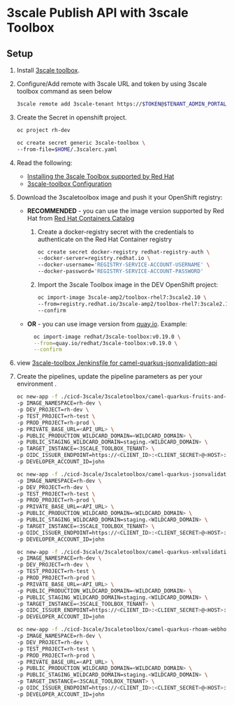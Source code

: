 # 3scale Publish API with 3scale Toolbox

## Setup

1. Install [3scale toolbox](https://github.com/3scale/3scale_toolbox_packaging).

2. Configure/Add remote with 3scale URL and token by using 3scale toolbox command as seen below

    ```zsh
    3scale remote add 3scale-tenant https://$TOKEN@$TENANT_ADMIN_PORTAL_HOSTNAME/
    ```

3. Create the Secret in openshift project.

    ```zsh
    oc project rh-dev

    oc create secret generic 3scale-toolbox \
    --from-file=$HOME/.3scalerc.yaml
    ```

4. Read the following:

    - [Installing the 3scale Toolbox supported by Red Hat](https://access.redhat.com/documentation/en-us/red_hat_3scale_api_management/2.10/html/operating_3scale/the-threescale-toolbox#installing-the-toolbox)
    - [3scale-toolbox Configuration](https://access.redhat.com/documentation/en-us/red_hat_3scale_api_management/2.10/html/operating_3scale/api-lifecyle-toolbox-3scale#api-lifecycle-install-toolbox-3scale)

5. Download the 3scaletoolbox image and push it your OpenShift registry:

    - **RECOMMENDED** - you can use the image version supported by Red Hat from [Red Hat Containers Catalog](https://catalog.redhat.com/software/containers/3scale-amp2/toolbox-rhel7/5d80bbe95a13461f5f050cf7)

      1. Create a docker-registry secret with the credentials to authenticate on the Red Hat Container registry
          ```zsh
          oc create secret docker-registry redhat-registry-auth \
          --docker-server=registry.redhat.io \
          --docker-username='REGISTRY-SERVICE-ACCOUNT-USERNAME' \
          --docker-password='REGISTRY-SERVICE-ACCOUNT-PASSWORD'
          ```
      2. Import the 3scale Toolbox image in the DEV OpenShift project:
          ```zsh
          oc import-image 3scale-amp2/toolbox-rhel7:3scale2.10 \
          --from=registry.redhat.io/3scale-amp2/toolbox-rhel7:3scale2.10 \
          --confirm
          ```
    - **OR** - you can use image version from [quay.io](https://quay.io/repository/redhat/3scale-toolbox?tag=v0.18.2&tab=tags). Example:

        ```zsh
          oc import-image redhat/3scale-toolbox:v0.19.0 \
          --from=quay.io/redhat/3scale-toolbox:v0.19.0 \
          --confirm
        ```

6. view [3scale-toolbox Jenkinsfile for camel-quarkus-jsonvalidation-api](./3scaletoolbox/camel-quarkus-jsonvalidation-api/Jenkinsfile)

7. Create the pipelines, update the pipeline parameters as per your environment .

    ```zsh
    oc new-app -f ./cicd-3scale/3scaletoolbox/camel-quarkus-fruits-and-legumes-api/pipeline-template.yaml  \
    -p IMAGE_NAMESPACE=rh-dev \
    -p DEV_PROJECT=rh-dev \
    -p TEST_PROJECT=rh-test \
    -p PROD_PROJECT=rh-prod \
    -p PRIVATE_BASE_URL=<API_URL> \
    -p PUBLIC_PRODUCTION_WILDCARD_DOMAIN=<WILDCARD_DOMAIN> \
    -p PUBLIC_STAGING_WILDCARD_DOMAIN=staging.<WILDCARD_DOMAIN> \
    -p TARGET_INSTANCE=<3SCALE_TOOLBOX_TENANT> \
    -p OIDC_ISSUER_ENDPOINT=https://<CLIENT_ID>:<CLIENT_SECRET>@<HOST>:<PORT>/auth/realms/<REALM_NAME> \
    -p DEVELOPER_ACCOUNT_ID=john
    ```
    ```zsh
    oc new-app -f ./cicd-3scale/3scaletoolbox/camel-quarkus-jsonvalidation-api/pipeline-template.yaml  \
    -p IMAGE_NAMESPACE=rh-dev \
    -p DEV_PROJECT=rh-dev \
    -p TEST_PROJECT=rh-test \
    -p PROD_PROJECT=rh-prod \
    -p PRIVATE_BASE_URL=<API_URL> \
    -p PUBLIC_PRODUCTION_WILDCARD_DOMAIN=<WILDCARD_DOMAIN> \
    -p PUBLIC_STAGING_WILDCARD_DOMAIN=staging.<WILDCARD_DOMAIN> \
    -p TARGET_INSTANCE=<3SCALE_TOOLBOX_TENANT> \
    -p OIDC_ISSUER_ENDPOINT=https://<CLIENT_ID>:<CLIENT_SECRET>@<HOST>:<PORT>/auth/realms/<REALM_NAME> \
    -p DEVELOPER_ACCOUNT_ID=john
    ```
    ```zsh
    oc new-app -f ./cicd-3scale/3scaletoolbox/camel-quarkus-xmlvalidation-api/pipeline-template.yaml  \
    -p IMAGE_NAMESPACE=rh-dev \
    -p DEV_PROJECT=rh-dev \
    -p TEST_PROJECT=rh-test \
    -p PROD_PROJECT=rh-prod \
    -p PRIVATE_BASE_URL=<API_URL> \
    -p PUBLIC_PRODUCTION_WILDCARD_DOMAIN=<WILDCARD_DOMAIN> \
    -p PUBLIC_STAGING_WILDCARD_DOMAIN=staging.<WILDCARD_DOMAIN> \
    -p TARGET_INSTANCE=<3SCALE_TOOLBOX_TENANT> \
    -p OIDC_ISSUER_ENDPOINT=https://<CLIENT_ID>:<CLIENT_SECRET>@<HOST>:<PORT>/auth/realms/<REALM_NAME> \
    -p DEVELOPER_ACCOUNT_ID=john
    ```
    ```zsh
    oc new-app -f ./cicd-3scale/3scaletoolbox/camel-quarkus-rhoam-webhook-handler-api/pipeline-template.yaml  \
    -p IMAGE_NAMESPACE=rh-dev \
    -p DEV_PROJECT=rh-dev \
    -p TEST_PROJECT=rh-test \
    -p PROD_PROJECT=rh-prod \
    -p PRIVATE_BASE_URL=<API_URL> \
    -p PUBLIC_PRODUCTION_WILDCARD_DOMAIN=<WILDCARD_DOMAIN> \
    -p PUBLIC_STAGING_WILDCARD_DOMAIN=staging.<WILDCARD_DOMAIN> \
    -p TARGET_INSTANCE=<3SCALE_TOOLBOX_TENANT> \
    -p OIDC_ISSUER_ENDPOINT=https://<CLIENT_ID>:<CLIENT_SECRET>@<HOST>:<PORT>/auth/realms/<REALM_NAME> \
    -p DEVELOPER_ACCOUNT_ID=john
    ```